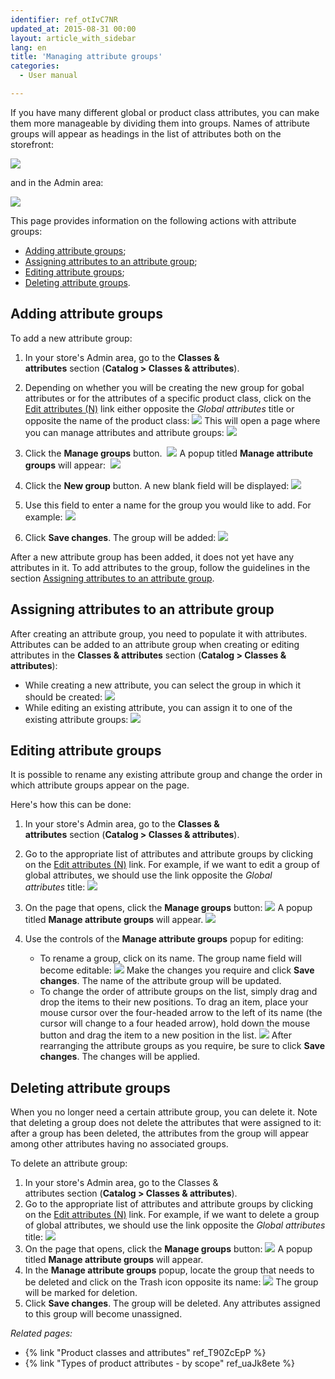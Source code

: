 ```yaml
---
identifier: ref_otIvC7NR
updated_at: 2015-08-31 00:00
layout: article_with_sidebar
lang: en
title: 'Managing attribute groups'
categories:
  - User manual

---
```



If you have many different global or product class attributes, you can make them more manageable by dividing them into groups. Names of attribute groups will appear as headings in the list of attributes both on the storefront:

![]({{site.baseurl}}/attachments/7504788/7602420.png?effects=drop-shadow)

and in the Admin area:

![]({{site.baseurl}}/attachments/7504788/7602470.png?effects=drop-shadow)

This page provides information on the following actions with attribute groups:

*   [Adding attribute groups](#adding-attribute-groups);
*   [Assigning attributes to an attribute group](#assigning-attributes-to-an-attribute-group);
*   [Editing attribute groups](#editing-attribute-groups);
*   [Deleting attribute groups](#deleting-attribute-groups).

## Adding attribute groups

To add a new attribute group:

1.  In your store's Admin area, go to the **Classes & attributes** section (**Catalog > Classes & attributes**).
2.  Depending on whether you will be creating the new group for gobal attributes or for the attributes of a specific product class, click on the <u>Edit attributes (N)</u> link either opposite the _Global attributes_ title or opposite the name of the product class:
    ![]({{site.baseurl}}/attachments/7504788/8719346.png?effects=drop-shadow)
    This will open a page where you can manage attributes and attribute groups:
    ![]({{site.baseurl}}/attachments/7504788/8719347.png?effects=drop-shadow)
3.  Click the **Manage groups** button. 
    ![]({{site.baseurl}}/attachments/7504788/8719348.png?effects=drop-shadow)
    A popup titled **Manage attribute groups** will appear: 
    ![]({{site.baseurl}}/attachments/7504788/8719349.png?effects=drop-shadow)
4.  Click the **New group** button. A new blank field will be displayed:
    ![]({{site.baseurl}}/attachments/7504788/8719350.png?effects=drop-shadow)

5.  Use this field to enter a name for the group you would like to add. For example:
    ![]({{site.baseurl}}/attachments/7504788/8719351.png?effects=drop-shadow)
6.  Click **Save changes**. The group will be added:
    ![]({{site.baseurl}}/attachments/7504788/8719352.png?effects=drop-shadow)

After a new attribute group has been added, it does not yet have any attributes in it. To add attributes to the group, follow the guidelines in the section [Assigning attributes to an attribute group](#assigning-attributes-to-an-attribute-group).

## Assigning attributes to an attribute group

After creating an attribute group, you need to populate it with attributes. Attributes can be added to an attribute group when creating or editing attributes in the **Classes & attributes** section (**Catalog > Classes & attributes**):

*   While creating a new attribute, you can select the group in which it should be created:
    ![]({{site.baseurl}}/attachments/7504788/8719353.png?effects=drop-shadow)
*   While editing an existing attribute, you can assign it to one of the existing attribute groups:
    ![]({{site.baseurl}}/attachments/7504788/8719354.png?effects=drop-shadow)

## Editing attribute groups

It is possible to rename any existing attribute group and change the order in which attribute groups appear on the page.

Here's how this can be done:

1.  In your store's Admin area, go to the **Classes & attributes** section (**Catalog > Classes & attributes**).
2.  Go to the appropriate list of attributes and attribute groups by clicking on the <u>Edit attributes (N)</u> link. For example, if we want to edit a group of global attributes, we should use the link opposite the _Global attributes_ title:
    ![]({{site.baseurl}}/attachments/7504788/8719356.png?effects=drop-shadow)
3.  On the page that opens, click the **Manage groups** button:
    ![]({{site.baseurl}}/attachments/7504788/8719357.png?effects=drop-shadow)
    A popup titled **Manage attribute groups** will appear.
    ![]({{site.baseurl}}/attachments/7504788/8719355.png?effects=drop-shadow)

4.  Use the controls of the **Manage attribute groups** popup for editing:

    *   To rename a group, click on its name. The group name field will become editable:
        ![]({{site.baseurl}}/attachments/7504788/8719358.png?effects=drop-shadow)
        Make the changes you require and click **Save changes**. The name of the attribute group will be updated.
    *   To change the order of attribute groups on the list, simply drag and drop the items to their new positions. To drag an item, place your mouse cursor over the four-headed arrow to the left of its name (the cursor will change to a four headed arrow), hold down the mouse button and drag the item to a new position in the list.
        ![]({{site.baseurl}}/attachments/7504788/8719360.png?effects=drop-shadow)
        After rearranging the attribute groups as you require, be sure to click **Save changes**. The changes will be applied.

## Deleting attribute groups

When you no longer need a certain attribute group, you can delete it. Note that deleting a group does not delete the attributes that were assigned to it: after a group has been deleted, the attributes from the group will appear among other attributes having no associated groups.

To delete an attribute group:

1.  In your store's Admin area, go to the Classes & attributes section (**Catalog > Classes & attributes**).
2.  Go to the appropriate list of attributes and attribute groups by clicking on the <u>Edit attributes (N)</u> link. For example, if we want to delete a group of global attributes, we should use the link opposite the _Global attributes_ title:
    ![]({{site.baseurl}}/attachments/7504788/8719356.png?effects=drop-shadow)
3.  On the page that opens, click the **Manage groups** button:
    ![]({{site.baseurl}}/attachments/7504788/8719357.png?effects=drop-shadow)
    A popup titled **Manage attribute groups** will appear.
4.  In the **Manage attribute groups** popup, locate the group that needs to be deleted and click on the Trash icon opposite its name:
    ![]({{site.baseurl}}/attachments/7504788/8719359.png?effects=drop-shadow)
    The group will be marked for deletion.
5.  Click **Save changes**. The group will be deleted. Any attributes assigned to this group will become unassigned.

_Related pages:_

*   {% link "Product classes and attributes" ref_T90ZcEpP %}
*   {% link "Types of product attributes - by scope" ref_uaJk8ete %}
